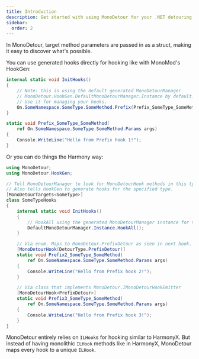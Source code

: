 ```yaml
---
title: Introduction
description: Get started with using MonoDetour for your .NET detouring needs!
sidebar:
  order: 2
---
```


In MonoDetour, target method parameters are passed in as a struct, making it easy to discover what's possible.

You can use generated hooks directly for hooking like with MonoMod's HookGen:

```cs
internal static void InitHooks()
{
    // Note: this is using the default generated MonoDetourManager
    // MonoDetour.HookGen.DefaultMonoDetourManager.Instance by default.
    // Use it for managing your hooks.
    On.SomeNamespace.SomeType.SomeMethod.Prefix(Prefix_SomeType_SomeMethod);
}

static void Prefix_SomeType_SomeMethod(
    ref On.SomeNamespace.SomeType.SomeMethod.Params args)
{
    Console.WriteLine("Hello from Prefix hook 1!");
}
```

Or you can do things the Harmony way:

```cs
using MonoDetour;
using MonoDetour.HookGen;

// Tell MonoDetourManager to look for MonoDetourHook methods in this type.
// Also tells HookGen to generate hooks for the specified type.
[MonoDetourTargets<SomeType>]
class SomeTypeHooks
{
    internal static void InitHooks()
    {
        // HookAll using the generated MonoDetourManager instance for this assembly.
        DefaultMonoDetourManager.Instance.HookAll();
    }

    // Via enum. Maps to MonoDetour.PrefixDetour as seen in next hook.
    [MonoDetourHook(DetourType.PrefixDetour)]
    static void Prefix2_SomeType_SomeMethod(
        ref On.SomeNamespace.SomeType.SomeMethod.Params args)
    {
        Console.WriteLine("Hello from Prefix hook 2!");
    }

    // Via class that implements MonoDetour.IMonoDetourHookEmitter
    [MonoDetourHook<PrefixDetour>]
    static void Prefix3_SomeType_SomeMethod(
        ref On.SomeNamespace.SomeType.SomeMethod.Params args)
    {
        Console.WriteLine("Hello from Prefix hook 3!");
    }
}
```

MonoDetour entirely relies on `ILHook`s for hooking similar to HarmonyX. But instead of having monolithic `ILHook` methods like in HarmonyX, MonoDetour maps every hook to a unique `ILHook`.
